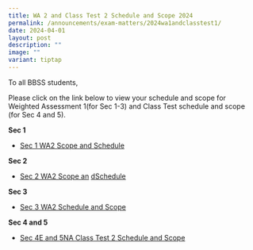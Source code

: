 ```yaml
---
title: WA 2 and Class Test 2 Schedule and Scope 2024
permalink: /announcements/exam-matters/2024wa1andclasstest1/
date: 2024-04-01
layout: post
description: ""
image: ""
variant: tiptap
---
```

<p>To all BBSS students,</p>
<p>Please click on the link below to view your schedule and scope for Weighted
Assessment 1(for Sec 1-3) and Class Test schedule and scope (for Sec 4
and 5).</p>
<p><strong>Sec 1</strong>
</p>
<ul data-tight="true" class="tight">
<li>
<p><a href="/files/Sec_1_WA1_Scope_and_Schedule.pdf" rel="noopener noreferrer nofollow" target="_blank">Sec 1 WA2 Scope and Schedule</a>
</p>
</li>
</ul>
<p><strong>Sec 2</strong>
</p>
<ul data-tight="true" class="tight">
<li>
<p><a href="/files/Sec_2_WA1_Schedule_and_Scope_2024.pdf" rel="noopener noreferrer nofollow" target="_blank">Sec 2 WA2 Scope an</a> 
<a href="/files/2024_Sec_2_WA2_Schedule_and_Scope.pdf" rel="noopener noreferrer nofollow" target="_blank">d</a><a href="/files/Sec_2_WA1_Schedule_and_Scope_2024.pdf" rel="noopener noreferrer nofollow" target="_blank">Schedule</a>
</p>
</li>
</ul>
<p><strong>Sec 3</strong>
</p>
<ul data-tight="true" class="tight">
<li>
<p><a href="/files/Sec_3_WA1_Schedule_and_Scope_2024.pdf" rel="noopener noreferrer nofollow" target="_blank">Sec 3 WA2 Schedule and Scope</a>
</p>
</li>
</ul>
<p><strong>Sec 4 and 5</strong>
</p>
<ul data-tight="true" class="tight">
<li>
<p><a href="/files/Sec_4_and_5_Class_Test_1_Schedule_and_Scope_2024.pdf" rel="noopener noreferrer nofollow" target="_blank">Sec 4E and 5NA Class Test 2 </a>
<a href="/files/2024_Sec_4_Express_and_Sec_5_NA_Class_Tests_2_Schedule_and_Scope.pdf" rel="noopener noreferrer nofollow" target="_blank">Sc</a><a href="/files/Sec_4_and_5_Class_Test_1_Schedule_and_Scope_2024.pdf" rel="noopener noreferrer nofollow" target="_blank">hedule and Scope</a>
</p>
</li>
</ul>
<p></p>